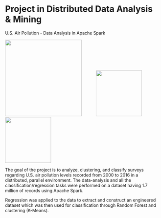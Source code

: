 # Project in Distributed Data Analysis & Mining
U.S. Air Pollution - Data Analysis in Apache Spark

<img width=250px src="https://www.nasa.gov/sites/default/files/sequence-01-reduced.gif" /> &nbsp;&nbsp;&nbsp;&nbsp;&nbsp;&nbsp;&nbsp;&nbsp;&nbsp;&nbsp; <img width=150px src="https://upload.wikimedia.org/wikipedia/commons/f/f3/Apache_Spark_logo.svg" />  &nbsp;&nbsp;&nbsp;&nbsp;&nbsp;&nbsp;&nbsp;&nbsp;&nbsp;&nbsp;    <img width=150px src="https://www.plan4res.eu/wp-content/uploads/2018/02/University-of-Pisa-Italy.png" />

The goal of the project is to analyze, clustering, and classify surveys regarding U.S. air pollution levels recorded from 2000 to 2016 in a distributed, parallel environment.
The data-analysis and all the classification/regression tasks were performed on a dataset having 1.7 million of records using Apache Spark.

Regression was applied to the data to extract and construct an engineered dataset which was then used for classification through Random Forest and clustering (K-Means).
